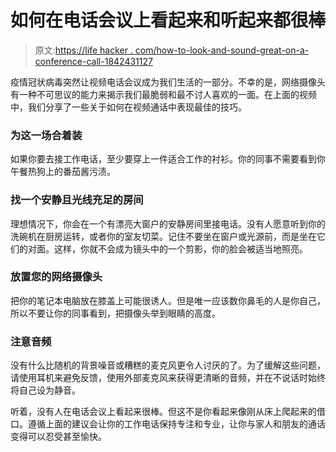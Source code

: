 # 如何在电话会议上看起来和听起来都很棒

> 原文:[https://life hacker . com/how-to-look-and-sound-great-on-a-conference-call-1842431127](https://lifehacker.com/how-to-look-and-sound-great-on-a-conference-call-1842431127)

疫情冠状病毒突然让视频电话会议成为我们生活的一部分。不幸的是，网络摄像头有一种不可思议的能力来揭示我们最脆弱和最不讨人喜欢的一面。在上面的视频中，我们分享了一些关于如何在视频通话中表现最佳的技巧。

### 为这一场合着装

如果你要去接工作电话，至少要穿上一件适合工作的衬衫。你的同事不需要看到你午餐热狗上的番茄酱污渍。

### 找一个安静且光线充足的房间

理想情况下，你会在一个有漂亮大窗户的安静房间里接电话。没有人愿意听到你的洗碗机在厨房运转，或者你的室友切菜。记住不要坐在窗户或光源前，而是坐在它们的对面。这样，你就不会成为镜头中的一个剪影，你的脸会被适当地照亮。

### 放置您的网络摄像头

把你的笔记本电脑放在膝盖上可能很诱人。但是唯一应该数你鼻毛的人是你自己，所以不要让你的同事看到，把摄像头举到眼睛的高度。

### 注意音频

没有什么比随机的背景噪音或糟糕的麦克风更令人讨厌的了。为了缓解这些问题，请使用耳机来避免反馈，使用外部麦克风来获得更清晰的音频，并在不说话时始终将自己设为静音。

听着，没有人在电话会议上看起来很棒。但这不是你看起来像刚从床上爬起来的借口。遵循上面的建议会让你的工作电话保持专注和专业，让你与家人和朋友的通话变得可以忍受甚至愉快。